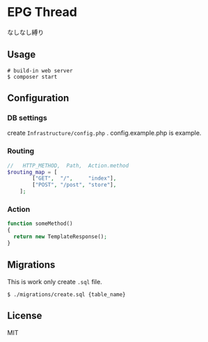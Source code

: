 # EPG Thread

なしなし縛り

## Usage

```
# build-in web server
$ composer start
```

## Configuration

### DB settings

create `Infrastructure/config.php` .
config.example.php is example.

### Routing

```php
//   HTTP_METHOD,  Path,  Action.method
$routing_map = [
        ["GET",  "/",     "index"],
        ["POST", "/post", "store"],
    ];
```

### Action

```php
function someMethod()
{
  return new TemplateResponse();
}
```

## Migrations

This is work only create `.sql` file.

```
$ ./migrations/create.sql {table_name}
```

## License

MIT
